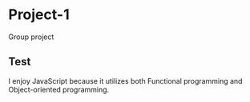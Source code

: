 # Project-1
Group project


## Test
I enjoy JavaScript because it utilizes both Functional programming and Object-oriented programming.